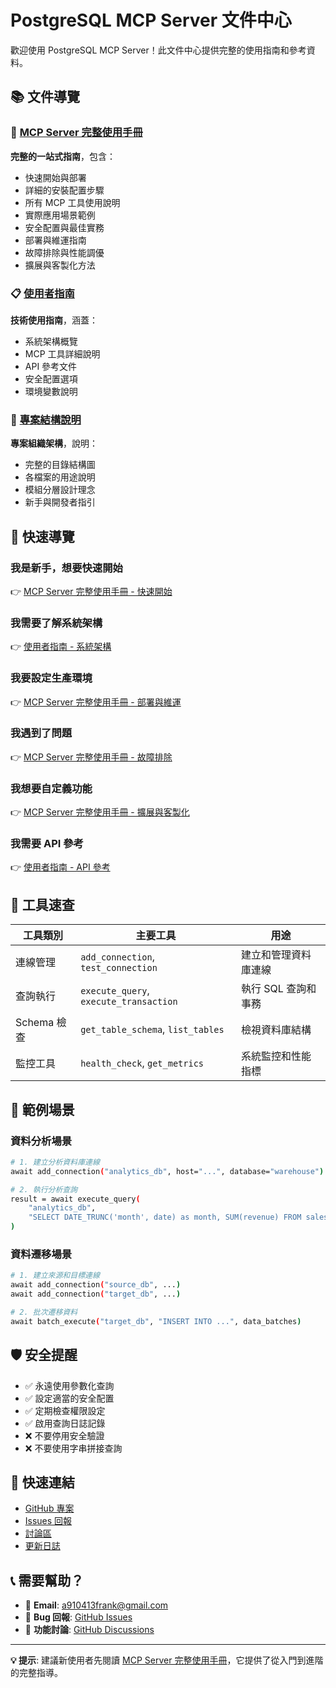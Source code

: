 # PostgreSQL MCP Server 文件中心

歡迎使用 PostgreSQL MCP Server！此文件中心提供完整的使用指南和參考資料。

## 📚 文件導覽

### 🚀 [MCP Server 完整使用手冊](MCP_SERVER_HANDBOOK.md)
**完整的一站式指南**，包含：
- 快速開始與部署
- 詳細的安裝配置步驟
- 所有 MCP 工具使用說明
- 實際應用場景範例
- 安全配置與最佳實務
- 部署與維運指南
- 故障排除與性能調優
- 擴展與客製化方法

### 📋 [使用者指南](guides/USER_GUIDE.md)
**技術使用指南**，涵蓋：
- 系統架構概覽
- MCP 工具詳細說明
- API 參考文件
- 安全配置選項
- 環境變數說明

### 📁 [專案結構說明](PROJECT_STRUCTURE.md)
**專案組織架構**，說明：
- 完整的目錄結構圖
- 各檔案的用途說明
- 模組分層設計理念
- 新手與開發者指引

## 🎯 快速導覽

### 我是新手，想要快速開始
👉 [MCP Server 完整使用手冊 - 快速開始](MCP_SERVER_HANDBOOK.md#快速開始)

### 我需要了解系統架構
👉 [使用者指南 - 系統架構](guides/USER_GUIDE.md#系統架構)

### 我要設定生產環境
👉 [MCP Server 完整使用手冊 - 部署與維運](MCP_SERVER_HANDBOOK.md#部署與維運)

### 我遇到了問題
👉 [MCP Server 完整使用手冊 - 故障排除](MCP_SERVER_HANDBOOK.md#故障排除)

### 我想要自定義功能
👉 [MCP Server 完整使用手冊 - 擴展與客製化](MCP_SERVER_HANDBOOK.md#擴展與客製化)

### 我需要 API 參考
👉 [使用者指南 - API 參考](guides/USER_GUIDE.md#api-參考)

## 🔧 工具速查

| 工具類別 | 主要工具 | 用途 |
|---------|---------|------|
| 連線管理 | `add_connection`, `test_connection` | 建立和管理資料庫連線 |
| 查詢執行 | `execute_query`, `execute_transaction` | 執行 SQL 查詢和事務 |
| Schema 檢查 | `get_table_schema`, `list_tables` | 檢視資料庫結構 |
| 監控工具 | `health_check`, `get_metrics` | 系統監控和性能指標 |

## 📖 範例場景

### 資料分析場景
```bash
# 1. 建立分析資料庫連線
await add_connection("analytics_db", host="...", database="warehouse")

# 2. 執行分析查詢
result = await execute_query(
    "analytics_db",
    "SELECT DATE_TRUNC('month', date) as month, SUM(revenue) FROM sales GROUP BY month"
)
```

### 資料遷移場景
```bash
# 1. 建立來源和目標連線
await add_connection("source_db", ...)
await add_connection("target_db", ...)

# 2. 批次遷移資料
await batch_execute("target_db", "INSERT INTO ...", data_batches)
```

## 🛡️ 安全提醒

- ✅ 永遠使用參數化查詢
- ✅ 設定適當的安全配置
- ✅ 定期檢查權限設定
- ✅ 啟用查詢日誌記錄
- ❌ 不要停用安全驗證
- ❌ 不要使用字串拼接查詢

## 🔗 快速連結

- [GitHub 專案](../../)
- [Issues 回報](../../issues)
- [討論區](../../discussions)
- [更新日誌](../../CHANGELOG.md)

## 📞 需要幫助？

- 📧 **Email**: a910413frank@gmail.com
- 🐛 **Bug 回報**: [GitHub Issues](../../issues)
- 💬 **功能討論**: [GitHub Discussions](../../discussions)

---

**💡 提示**: 建議新使用者先閱讀 [MCP Server 完整使用手冊](MCP_SERVER_HANDBOOK.md)，它提供了從入門到進階的完整指導。